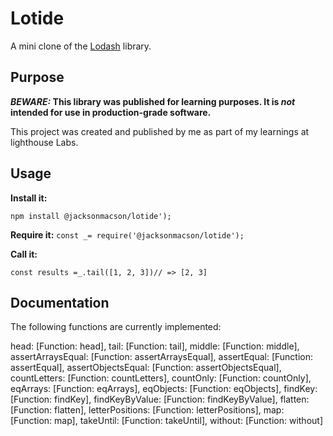 # Lotide

A mini clone of the [Lodash](https://lodash.com) library.

## Purpose

**_BEWARE:_ This library was published for learning purposes. It is _not_ intended for use in production-grade software.**

This project was created and published by me as part of my learnings at lighthouse Labs.

## Usage


**Install it:**

`npm install @jacksonmacson/lotide');`

**Require it:**
`const _= require('@jacksonmacson/lotide');`

**Call it:**

`const results =_.tail([1, 2, 3])// => [2, 3]`

## Documentation

The following functions are currently implemented:

  head: [Function: head],
  tail: [Function: tail],
  middle: [Function: middle],
  assertArraysEqual: [Function: assertArraysEqual],
  assertEqual: [Function: assertEqual],
  assertObjectsEqual: [Function: assertObjectsEqual],
  countLetters: [Function: countLetters],
  countOnly: [Function: countOnly],
  eqArrays: [Function: eqArrays],
  eqObjects: [Function: eqObjects],
  findKey: [Function: findKey],
  findKeyByValue: [Function: findKeyByValue],
  flatten: [Function: flatten],
  letterPositions: [Function: letterPositions],
  map: [Function: map],
  takeUntil: [Function: takeUntil],
  without: [Function: without]
